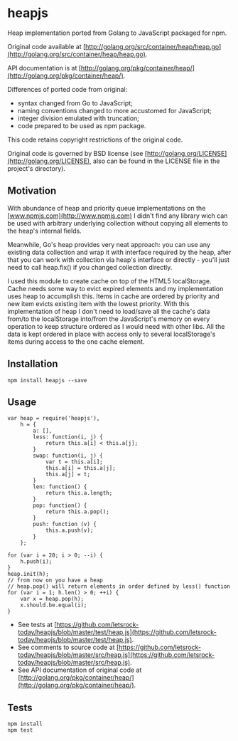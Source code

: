 # heapjs

Heap implementation ported from Golang to JavaScript packaged for npm.

Original code available at [http://golang.org/src/container/heap/heap.go](http://golang.org/src/container/heap/heap.go).

API documentation is at [http://golang.org/pkg/container/heap/](http://golang.org/pkg/container/heap/).

Differences of ported code from original:
- syntax changed from Go to JavaScript;
- naming conventions changed to more accustomed for JavaScript;
- integer division emulated with truncation;
- code prepared to be used as npm package.

This code retains copyright restrictions of the original code.

Original code is governed by BSD license (see [http://golang.org/LICENSE](http://golang.org/LICENSE),
also can be found in the LICENSE file in the project's directory).

## Motivation

With abundance of heap and priority queue implementations on the [www.npmjs.com](http://www.npmjs.com)
I didn't find any library wich can be used with arbitrary underlying collection
without copying all elements to the heap's internal fields.

Meanwhile, Go's heap provides very neat approach: you can use any existing
data collection and wrap it with interface required by the heap, after that
you can work with collection via heap's interface or directly - you'll just
need to call heap.fix() if you changed collection directly.

I used this module to create cache on top of the HTML5 localStorage.
Cache needs some way to evict expired elements and my implementation uses heap
to accumplish this. Items in cache are ordered by priority and new item evicts
existing item with the lowest priority. With this implementation of heap
I don't need to load/save all the cache's data from/to the localStorage into/from
the JavaScript's memory on every operation to keep structure ordered
as I would need with other libs. All the data is kept ordered in place with
access only to several localStorage's items during access to the one cache element.

## Installation

    npm install heapjs --save

## Usage

	var heap = require('heapjs'),
		h = {
			a: [],
			less: function(i, j) {
				return this.a[i] < this.a[j];
			}
			swap: function(i, j) {
				var t = this.a[i];
				this.a[i] = this.a[j];
				this.a[j] = t;
			}
			len: function() {
				return this.a.length;
			}
			pop: function() {
				return this.a.pop();
			}
			push: function (v) {
				this.a.push(v);
			}
		};

	for (var i = 20; i > 0; --i) {
		h.push(i);
	}
	heap.init(h);
	// from now on you have a heap
	// heap.pop() will return elements in order defined by less() function
	for (var i = 1; h.len() > 0; ++i) {
		var x = heap.pop(h);
		x.should.be.equal(i);
	}

- See tests at [https://github.com/letsrock-today/heapjs/blob/master/test/heap.js](https://github.com/letsrock-today/heapjs/blob/master/test/heap.js).
- See comments to source code at [https://github.com/letsrock-today/heapjs/blob/master/src/heap.js](https://github.com/letsrock-today/heapjs/blob/master/src/heap.js).
- See API documentation of original code at [http://golang.org/pkg/container/heap/](http://golang.org/pkg/container/heap/).

## Tests

    npm install
    npm test

